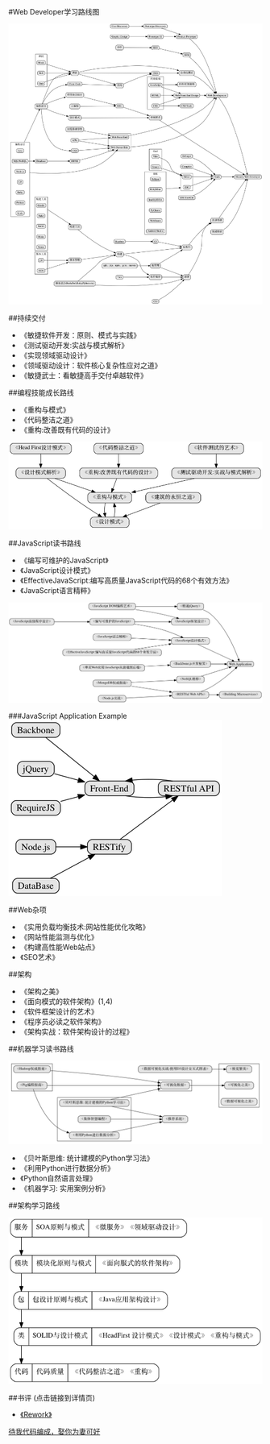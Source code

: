 #Web Developer学习路线图

![Awesome Web Developer](images/tree.gif)

##持续交付

- 《敏捷软件开发：原则、模式与实践》
- 《测试驱动开发:实战与模式解析》
- 《实现领域驱动设计》
- 《领域驱动设计：软件核心复杂性应对之道》
- 《敏捷武士：看敏捷高手交付卓越软件》

##编程技能成长路线

- 《重构与模式》
- 《代码整洁之道》
- 《重构:改善既有代码的设计》

![Grow](images/grow.gif)

##JavaScript读书路线

- 《编写可维护的JavaScript》
- 《JavaScript设计模式》
- 《EffectiveJavaScript:编写高质量JavaScript代码的68个有效方法》
- 《JavaScript语言精粹》


![JavaScript](images/js.gif)

###JavaScript Application Example
![JavaScript App](images/jsapp.gif)

##Web杂项
- 《实用负载均衡技术:网站性能优化攻略》
- 《网站性能监测与优化》
- 《构建高性能Web站点》
- 《SEO艺术》

##架构

- 《架构之美》
- 《面向模式的软件架构》(1,4)
- 《软件框架设计的艺术》
- 《程序员必读之软件架构》
- 《架构实战：软件架构设计的过程》

##机器学习读书路线

![JavaScript](images/ml.gif)

- 《贝叶斯思维: 统计建模的Python学习法》
- 《利用Python进行数据分析》
- 《Python自然语言处理》
- 《机器学习: 实用案例分析》

##架构学习路线

![Architecture Roadmap](images/learn.gif)

##书评
(点击链接到详情页)

- [《Rework》](books/reworks.md)

[待我代码编成，娶你为妻可好](http://www.xuntayizhan.com/person/ji-ke-ai-qing-zhi-er-shi-dai-wo-dai-ma-bian-cheng-qu-ni-wei-qi-ke-hao-wan/)
